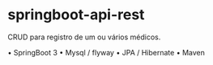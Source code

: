 # springboot-api-rest
CRUD para registro de um ou vários médicos.

• SpringBoot 3 
• Mysql / flyway
• JPA / Hibernate
• Maven

